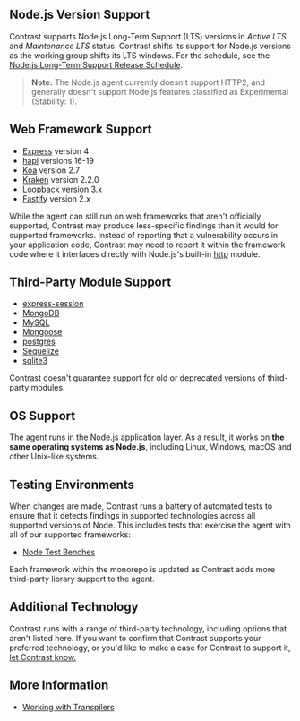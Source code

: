 <!--
title: "Supported Technologies"
description: "List of supported technologies"
tags: "installation Node agent frameworks support nodejs javascript modules"
-->

## Node.js Version Support

Contrast supports Node.js Long-Term Support (LTS) versions in *Active LTS* and *Maintenance LTS* status. Contrast shifts its support for Node.js versions as the working group shifts its LTS windows. For the schedule, see the [Node.js Long-Term Support Release Schedule](https://github.com/nodejs/LTS).

> **Note:** The Node.js agent currently doesn't support HTTP2, and generally doesn't support Node.js features classified as Experimental (Stability: 1).

## Web Framework Support

* [Express](http://expressjs.com) version 4
* [hapi](https://www.npmjs.com/package/hapi) versions 16-19
* [Koa](https://koajs.com/) version 2.7
* [Kraken](http://krakenjs.com/) version 2.2.0
* [Loopback](https://loopback.io/) version 3.x
* [Fastify](https://www.fastify.io/) version 2.x

While the agent can still run on web frameworks that aren't officially supported, Contrast may produce less-specific findings than it would for supported frameworks. Instead of reporting that a vulnerability occurs in your application code, Contrast may need to report it within the framework code where it interfaces directly with Node.js's built-in [http](https://nodejs.org/api/http.html) module.


## Third-Party Module Support

* [express-session](https://github.com/expressjs/session)
* [MongoDB](https://docs.mongodb.org/ecosystem/drivers/node-js/)
* [MySQL](https://www.npmjs.com/package/mysql)
* [Mongoose](https://mongoosejs.com)
* [postgres](https://www.npmjs.com/package/pg)
* [Sequelize](http://docs.sequelizejs.com/)
* [sqlite3](https://www.npmjs.com/package/sqlite3)

Contrast doesn't guarantee support for old or deprecated versions of third-party modules.

## OS Support

The agent runs in the Node.js application layer. As a result, it works on **the same operating systems as Node.js**, including Linux, Windows, macOS and other Unix-like systems.

## Testing Environments

When changes are made, Contrast runs a battery of automated tests to ensure that it detects findings in supported technologies across all supported versions of Node. This includes tests that exercise the agent with all of our supported frameworks:
* [Node Test Benches](https://github.com/Contrast-Security-oss/nodetestbenches)

Each framework within the monorepo is updated as Contrast adds more third-party library support to the agent.

## Additional Technology

Contrast runs with a range of third-party technology, including options that aren't listed here. If you want to confirm that Contrast supports your preferred technology, or you'd like to make a case for Contrast to support it, [let Contrast know.](mailto:bugs@contrastsecurity.com)


## More Information

* [Working with Transpilers](installation-node.html#transpiler)
